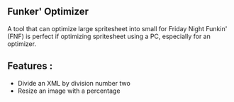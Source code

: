 ## Funker' Optimizer

A tool that can optimize large spritesheet into small for Friday Night Funkin' (FNF) is perfect if optimizing spritesheet using a PC, especially for an optimizer.

## Features :
* Divide an XML by division number two
* Resize an image with a percentage
